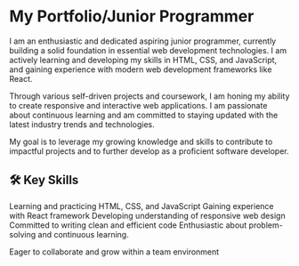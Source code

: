 
# My Portfolio/Junior Programmer



I am an enthusiastic and dedicated aspiring junior programmer, currently building a solid foundation in essential web development technologies. I am actively learning and developing my skills in HTML, CSS, and JavaScript, and gaining experience with modern web development frameworks like React.

Through various self-driven projects and coursework, I am honing my ability to create responsive and interactive web applications. I am passionate about continuous learning and am committed to staying updated with the latest industry trends and technologies.

My goal is to leverage my growing knowledge and skills to contribute to impactful projects and to further develop as a proficient software developer.



## 🛠 Key Skills



Learning and practicing HTML, CSS, and JavaScript
Gaining experience with React framework
Developing understanding of responsive web design
Committed to writing clean and efficient code
Enthusiastic about problem-solving and continuous learning.

Eager to collaborate and grow within a team environment


